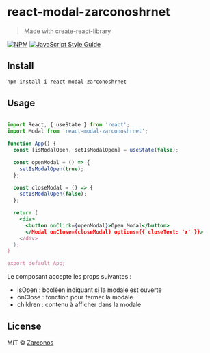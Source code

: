 # react-modal-zarconoshrnet

> Made with create-react-library

[![NPM](https://img.shields.io/npm/v/react-modal-zarconoshrnet.svg)](https://www.npmjs.com/package/react-modal-zarconoshrnet) [![JavaScript Style Guide](https://img.shields.io/badge/code_style-standard-brightgreen.svg)](https://standardjs.com)

## Install

```bash
npm install i react-modal-zarconoshrnet
```

## Usage

```jsx

import React, { useState } from 'react';
import Modal from 'react-modal-zarconoshrnet';

function App() {
  const [isModalOpen, setIsModalOpen] = useState(false);

  const openModal = () => {
    setIsModalOpen(true);
  };

  const closeModal = () => {
    setIsModalOpen(false);
  };

  return (
    <div>
      <button onClick={openModal}>Open Modal</button>
      </Modal onClose={closeModal} options={{ closeText: 'x' }}>
    </div>
  );
}

export default App;
```
Le composant <Modal> accepte les props suivantes :

- isOpen : booléen indiquant si la modale est ouverte
- onClose : fonction pour fermer la modale
- children : contenu à afficher dans la modale

## License

MIT © [Zarconos](https://github.com/Zarconos)
